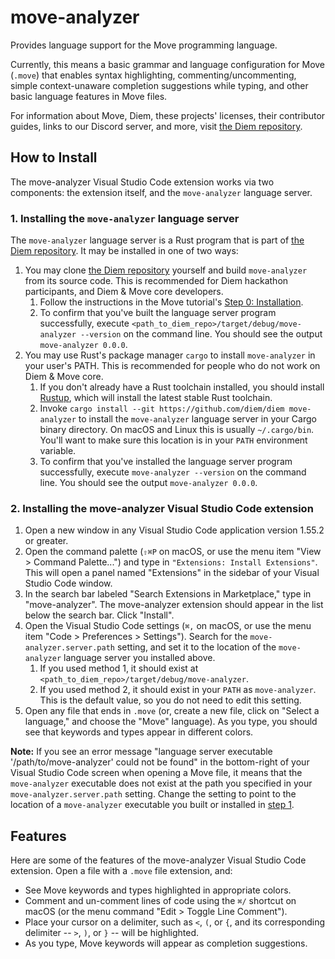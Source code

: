 # move-analyzer

Provides language support for the Move programming language.

Currently, this means a basic grammar and language configuration for Move (`.move`) that enables
syntax highlighting, commenting/uncommenting, simple context-unaware completion suggestions while
typing, and other basic language features in Move files.

For information about Move, Diem, these projects' licenses, their contributor guides, links to our
Discord server, and more, visit [the Diem repository](https://github.com/diem/diem).

## How to Install

The move-analyzer Visual Studio Code extension works via two components: the extension itself, and
the `move-analyzer` language server.

### 1. Installing the `move-analyzer` language server<span id="Step1">

The `move-analyzer` language server is a Rust program that is part of
[the Diem repository](https://github.com/diem/diem). It may be installed in one of two ways:

1. You may clone [the Diem repository](https://github.com/diem/diem) yourself and build
   `move-analyzer` from its source code. This is recommended for Diem hackathon participants, and
   Diem & Move core developers.
   1. Follow the instructions in the Move tutorial's
      [Step 0: Installation](https://github.com/diem/diem/tree/main/language/documentation/tutorial#step-0-installation).
   2. To confirm that you've built the language server program successfully, execute
      `<path_to_diem_repo>/target/debug/move-analyzer --version` on the command line. You should see
      the output `move-analyzer 0.0.0`.
2. You may use Rust's package manager `cargo` to install `move-analyzer` in your user's PATH. This
   is recommended for people who do not work on Diem & Move core.
   1. If you don't already have a Rust toolchain installed, you should install
      [Rustup](https://rustup.rs/), which will install the latest stable Rust toolchain.
   2. Invoke `cargo install --git https://github.com/diem/diem move-analyzer` to install the
      `move-analyzer` language server in your Cargo binary directory. On macOS and Linux this is
      usually `~/.cargo/bin`. You'll want to make sure this location is in your `PATH` environment
      variable.
   3. To confirm that you've installed the language server program successfully, execute
      `move-analyzer --version` on the command line. You should see the output
      `move-analyzer 0.0.0`.

### 2. Installing the move-analyzer Visual Studio Code extension

1. Open a new window in any Visual Studio Code application version 1.55.2 or greater.
2. Open the command palette (`⇧⌘P` on macOS, or use the menu item "View > Command Palette...") and
   type in `"Extensions: Install Extensions"`. This will open a panel named "Extensions" in the
   sidebar of your Visual Studio Code window.
3. In the search bar labeled "Search Extensions in Marketplace," type in "move-analyzer". The
   move-analyzer extension should appear in the list below the search bar. Click "Install".
4. Open the Visual Studio Code settings (`⌘,` on macOS, or use the menu item "Code > Preferences >
   Settings"). Search for the `move-analyzer.server.path` setting, and set it to the location of the
   `move-analyzer` language server you installed above.
   1. If you used method 1, it should exist at `<path_to_diem_repo>/target/debug/move-analyzer`.
   2. If you used method 2, it should exist in your `PATH` as `move-analyzer`. This is the default
      value, so you do not need to edit this setting.
5. Open any file that ends in `.move` (or, create a new file, click on "Select a language," and
   choose the "Move" language). As you type, you should see that keywords and types appear in
   different colors.

**Note:** If you see an error message "language server executable '/path/to/move-analyzer' could not
be found" in the bottom-right of your Visual Studio Code screen when opening a Move file, it means
that the `move-analyzer` executable does not exist at the path you specified in your
`move-analyzer.server.path` setting. Change the setting to point to the location of a
`move-analyzer` executable you built or installed in [step 1](./Step1).

## Features

Here are some of the features of the move-analyzer Visual Studio Code extension. Open a file with a
`.move` file extension, and:

- See Move keywords and types highlighted in appropriate colors.
- Comment and un-comment lines of code using the `⌘/` shortcut on macOS (or the menu command "Edit >
  Toggle Line Comment").
- Place your cursor on a delimiter, such as `<`, `(`, or `{`, and its corresponding delimiter --
  `>`, `)`, or `}` -- will be highlighted.
- As you type, Move keywords will appear as completion suggestions.
